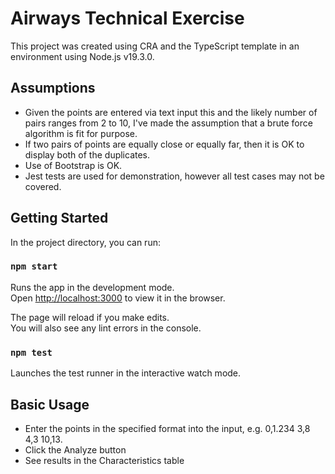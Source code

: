 # Airways Technical Exercise

This project was created using CRA and the TypeScript template in an environment using Node.js v19.3.0.

## Assumptions

- Given the points are entered via text input this and the likely number of pairs ranges from 2 to 10, I've made the assumption that a brute force algorithm is fit for purpose.
- If two pairs of points are equally close or equally far, then it is OK to display both of the duplicates.
- Use of Bootstrap is OK.
- Jest tests are used for demonstration, however all test cases may not be covered.

## Getting Started

In the project directory, you can run:

### `npm start`

Runs the app in the development mode.\
Open [http://localhost:3000](http://localhost:3000) to view it in the browser.

The page will reload if you make edits.\
You will also see any lint errors in the console.

### `npm test`

Launches the test runner in the interactive watch mode.

## Basic Usage

- Enter the points in the specified format into the input, e.g. 0,1.234 3,8 4,3 10,13.
- Click the Analyze button
- See results in the Characteristics table
